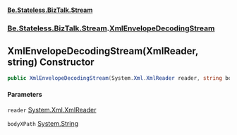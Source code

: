 #### [Be.Stateless.BizTalk.Stream](README.md 'README')
### [Be.Stateless.BizTalk.Stream](Be.Stateless.BizTalk.Stream.md 'Be.Stateless.BizTalk.Stream').[XmlEnvelopeDecodingStream](XmlEnvelopeDecodingStream.md 'Be.Stateless.BizTalk.Stream.XmlEnvelopeDecodingStream')

## XmlEnvelopeDecodingStream(XmlReader, string) Constructor

```csharp
public XmlEnvelopeDecodingStream(System.Xml.XmlReader reader, string bodyXPath);
```
#### Parameters

<a name='Be.Stateless.BizTalk.Stream.XmlEnvelopeDecodingStream.XmlEnvelopeDecodingStream(System.Xml.XmlReader,string).reader'></a>

`reader` [System.Xml.XmlReader](https://docs.microsoft.com/en-us/dotnet/api/System.Xml.XmlReader 'System.Xml.XmlReader')

<a name='Be.Stateless.BizTalk.Stream.XmlEnvelopeDecodingStream.XmlEnvelopeDecodingStream(System.Xml.XmlReader,string).bodyXPath'></a>

`bodyXPath` [System.String](https://docs.microsoft.com/en-us/dotnet/api/System.String 'System.String')